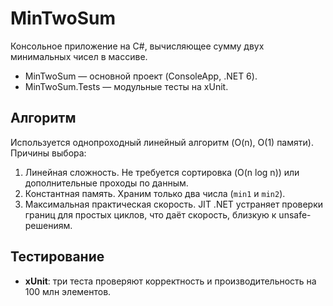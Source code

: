# MinTwoSum

Консольное приложение на C#, вычисляющее сумму двух минимальных чисел в массиве.

- MinTwoSum — основной проект (ConsoleApp, .NET 6).  
- MinTwoSum.Tests — модульные тесты на xUnit. 

## Алгоритм

Используется однопроходный линейный алгоритм (O(n), O(1) памяти).  
Причины выбора:
1. Линейная сложность. Не требуется сортировка (O(n log n)) или дополнительные проходы по данным.  
2. Константная память. Храним только два числа (`min1` и `min2`).  
3. Максимальная практическая скорость. JIT .NET устраняет проверки границ для простых циклов, что даёт скорость, близкую к unsafe-решениям.  

## Тестирование

- **xUnit**: три теста проверяют корректность и производительность на 100 млн элементов.  
